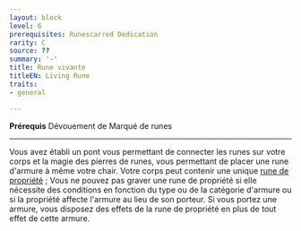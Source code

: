 ```yaml
---
layout: block
level: 6
prerequisites: Runescarred Dedication
rarity: C
source: ??
summary: '-'
title: Rune vivante
titleEN: Living Rune
traits:
- general

---
```


<p><span id="ctl00_MainContent_DetailedOutput"><strong>Prérequis</strong> Dévouement de Marqué de runes<br></span></p>
<hr>
<p>Vous avez établi un pont vous permettant de connecter les runes sur votre corps et la magie des pierres de runes, vous permettant de placer une rune d'armure à même votre chair. Votre corps peut contenir une unique <a href="https://2e.aonprd.com/Equipment.aspx?Category=23&amp;Subcategory=26">rune de propriété</a> ; Vous ne pouvez pas graver une rune de propriété si elle nécessite des conditions en fonction du type ou de la catégorie d'armure ou si la propriété affecte l'armure au lieu de son porteur. Si vous portez une armure, vous disposez des effets de la rune de propriété en plus de tout effet de cette armure.&nbsp;</p>